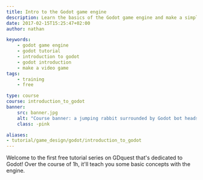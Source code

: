 ```yaml
---
title: Intro to the Godot game engine
description: Learn the basics of the Godot game engine and make a simple platform game prototype.
date: 2017-02-15T15:25:47+02:00
author: nathan

keywords: 
    - godot game engine
    - godot tutorial
    - introduction to godot
    - godot introduction
    - make a video game
tags: 
    - training
    - free

type: course
course: introduction_to_godot
banner: 
    src: banner.jpg
    alt: "Course banner: a jumping rabbit surrounded by Godot bot heads"
    class: -pink

aliases:
- tutorial/game_design/godot/introduction_to_godot
---
```


Welcome to the first free tutorial series on GDquest that's dedicated to Godot! Over the course of 1h, it'll teach you some basic concepts with the engine. 